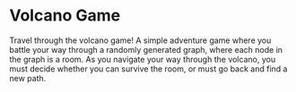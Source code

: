 # Volcano Game

Travel through the volcano game!  A simple adventure game where you
battle your way through a randomly generated graph, where each node in
the graph is a room.  As you navigate your way through the volcano,
you must decide whether you can survive the room, or must go back and
find a new path.
